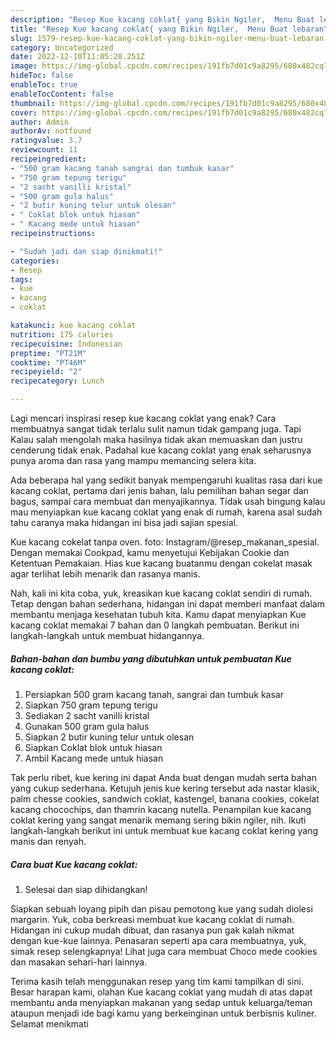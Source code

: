 ```yaml
---
description: "Resep Kue kacang coklat{ yang Bikin Ngiler,  Menu Buat lebaran"
title: "Resep Kue kacang coklat{ yang Bikin Ngiler,  Menu Buat lebaran"
slug: 1579-resep-kue-kacang-coklat-yang-bikin-ngiler-menu-buat-lebaran
category: Uncategorized
date: 2022-12-10T11:05:28.251Z
image: https://img-global.cpcdn.com/recipes/191fb7d01c9a8295/680x482cq70/kue-kacang-coklat-foto-resep-utama.jpg
hideToc: false
enableToc: true
enableTocContent: false
thumbnail: https://img-global.cpcdn.com/recipes/191fb7d01c9a8295/680x482cq70/kue-kacang-coklat-foto-resep-utama.jpg
cover: https://img-global.cpcdn.com/recipes/191fb7d01c9a8295/680x482cq70/kue-kacang-coklat-foto-resep-utama.jpg
author: Admin
authorAv: notfound
ratingvalue: 3.7
reviewcount: 11
recipeingredient:
- "500 gram kacang tanah sangrai dan tumbuk kasar"
- "750 gram tepung terigu"
- "2 sacht vanilli kristal"
- "500 gram gula halus"
- "2 butir kuning telur untuk olesan"
- " Coklat blok untuk hiasan"
- " Kacang mede untuk hiasan"
recipeinstructions:

- "Sudah jadi dan siap dinikmati!"
categories:
- Resep
tags:
- kue
- kacang
- coklat

katakunci: kue kacang coklat 
nutrition: 175 calories
recipecuisine: Indonesian
preptime: "PT21M"
cooktime: "PT46M"
recipeyield: "2"
recipecategory: Lunch

---
```



Lagi mencari inspirasi resep kue kacang coklat yang enak? Cara membuatnya sangat tidak terlalu sulit namun tidak gampang juga. Tapi Kalau salah mengolah maka hasilnya tidak akan memuaskan dan justru cenderung tidak enak. Padahal kue kacang coklat yang enak seharusnya punya aroma dan rasa yang mampu memancing selera kita.


Ada beberapa hal yang sedikit banyak mempengaruhi kualitas rasa dari kue kacang coklat, pertama dari jenis bahan, lalu pemilihan bahan segar dan bagus, sampai cara membuat dan menyajikannya. Tidak usah bingung kalau mau menyiapkan kue kacang coklat yang enak di rumah, karena asal sudah tahu caranya maka hidangan ini bisa jadi sajian spesial.

Kue kacang cokelat tanpa oven. foto: Instagram/@resep_makanan_spesial. Dengan memakai Cookpad, kamu menyetujui Kebijakan Cookie dan Ketentuan Pemakaian. Hias kue kacang buatanmu dengan cokelat masak agar terlihat lebih menarik dan rasanya manis.


Nah, kali ini kita coba, yuk, kreasikan kue kacang coklat sendiri di rumah. Tetap dengan bahan sederhana, hidangan ini dapat memberi manfaat dalam membantu menjaga kesehatan tubuh kita. Kamu dapat menyiapkan Kue kacang coklat memakai 7 bahan dan 0 langkah pembuatan. Berikut ini langkah-langkah untuk membuat hidangannya.

<!--inarticleads1-->

##### Bahan-bahan dan bumbu yang dibutuhkan untuk pembuatan Kue kacang coklat:

1. Persiapkan 500 gram kacang tanah, sangrai dan tumbuk kasar
1. Siapkan 750 gram tepung terigu
1. Sediakan 2 sacht vanilli kristal
1. Gunakan 500 gram gula halus
1. Siapkan 2 butir kuning telur untuk olesan
1. Siapkan  Coklat blok untuk hiasan
1. Ambil  Kacang mede untuk hiasan


Tak perlu ribet, kue kering ini dapat Anda buat dengan mudah serta bahan yang cukup sederhana. Ketujuh jenis kue kering tersebut ada nastar klasik, palm chesse cookies, sandwich coklat, kastengel, banana cookies, cokelat kacang chocochips, dan thamrin kacang nutella. Penampilan kue kacang coklat kering yang sangat menarik memang sering bikin ngiler, nih. Ikuti langkah-langkah berikut ini untuk membuat kue kacang coklat kering yang manis dan renyah. 

<!--inarticleads2-->

##### Cara buat Kue kacang coklat:


1. Selesai dan siap dihidangkan!

Siapkan sebuah loyang pipih dan pisau pemotong kue yang sudah diolesi margarin. Yuk, coba berkreasi membuat kue kacang coklat di rumah. Hidangan ini cukup mudah dibuat, dan rasanya pun gak kalah nikmat dengan kue-kue lainnya. Penasaran seperti apa cara membuatnya, yuk, simak resep selengkapnya! Lihat juga cara membuat Choco mede cookies dan masakan sehari-hari lainnya. 

Terima kasih telah menggunakan resep yang tim kami tampilkan di sini. Besar harapan kami, olahan Kue kacang coklat yang mudah di atas dapat membantu anda menyiapkan makanan yang sedap untuk keluarga/teman ataupun menjadi ide bagi kamu yang berkeinginan untuk berbisnis kuliner. Selamat menikmati
